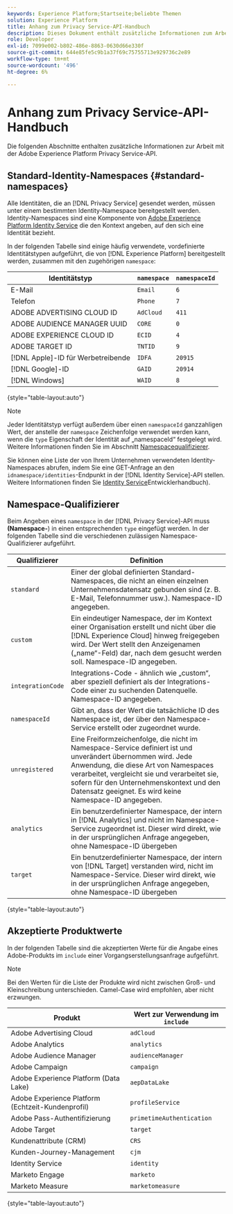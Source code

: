 ```yaml
---
keywords: Experience Platform;Startseite;beliebte Themen
solution: Experience Platform
title: Anhang zum Privacy Service-API-Handbuch
description: Dieses Dokument enthält zusätzliche Informationen zum Arbeiten mit der Privacy Service-API.
role: Developer
exl-id: 7099e002-b802-486e-8863-0630d66e330f
source-git-commit: 644e85fe5c9b1a37f69c75755713e929736c2e89
workflow-type: tm+mt
source-wordcount: '496'
ht-degree: 6%

---
```


# Anhang zum Privacy Service-API-Handbuch

Die folgenden Abschnitte enthalten zusätzliche Informationen zur Arbeit mit der Adobe Experience Platform Privacy Service-API.

## Standard-Identity-Namespaces {#standard-namespaces}

Alle Identitäten, die an [!DNL Privacy Service] gesendet werden, müssen unter einem bestimmten Identity-Namespace bereitgestellt werden. Identity-Namespaces sind eine Komponente von [Adobe Experience Platform Identity Service](../../identity-service/home.md) die den Kontext angeben, auf den sich eine Identität bezieht.

In der folgenden Tabelle sind einige häufig verwendete, vordefinierte Identitätstypen aufgeführt, die von [!DNL Experience Platform] bereitgestellt werden, zusammen mit den zugehörigen `namespace`:

| Identitätstyp | `namespace` | `namespaceId` |
| --- | --- | --- |
| E-Mail | `Email` | `6` |
| Telefon | `Phone` | `7` |
| ADOBE ADVERTISING CLOUD ID | `AdCloud` | `411` |
| ADOBE AUDIENCE MANAGER UUID | `CORE` | `0` |
| ADOBE EXPERIENCE CLOUD ID | `ECID` | `4` |
| ADOBE TARGET ID | `TNTID` | `9` |
| [!DNL Apple]-ID für Werbetreibende | `IDFA` | `20915` |
| [!DNL Google]-ID | `GAID` | `20914` |
| [!DNL Windows] | `WAID` | `8` |

{style="table-layout:auto"}

>[!NOTE]
>
>Jeder Identitätstyp verfügt außerdem über einen `namespaceId` ganzzahligen Wert, der anstelle der `namespace` Zeichenfolge verwendet werden kann, wenn die `type` Eigenschaft der Identität auf „namespaceId“ festgelegt wird. Weitere Informationen finden Sie im Abschnitt [Namespacequalifizierer](#namespace-qualifiers).

Sie können eine Liste der von Ihrem Unternehmen verwendeten Identity-Namespaces abrufen, indem Sie eine GET-Anfrage an den `idnamespace/identities`-Endpunkt in der [!DNL Identity Service]-API stellen. Weitere Informationen finden Sie [Identity Service](../../identity-service/api/getting-started.md)Entwicklerhandbuch).

## Namespace-Qualifizierer

Beim Angeben eines `namespace` in der [!DNL Privacy Service]-API muss **(Namespace-**) in einen entsprechenden `type` eingefügt werden. In der folgenden Tabelle sind die verschiedenen zulässigen Namespace-Qualifizierer aufgeführt.

| Qualifizierer | Definition |
| --------- | ---------- |
| `standard` | Einer der global definierten Standard-Namespaces, die nicht an einen einzelnen Unternehmensdatensatz gebunden sind (z. B. E-Mail, Telefonnummer usw.). Namespace-ID angegeben. |
| `custom` | Ein eindeutiger Namespace, der im Kontext einer Organisation erstellt und nicht über die [!DNL Experience Cloud] hinweg freigegeben wird. Der Wert stellt den Anzeigenamen („name“-Feld) dar, nach dem gesucht werden soll. Namespace-ID angegeben. |
| `integrationCode` | Integrations-Code - ähnlich wie „custom“, aber speziell definiert als der Integrations-Code einer zu suchenden Datenquelle. Namespace-ID angegeben. |
| `namespaceId` | Gibt an, dass der Wert die tatsächliche ID des Namespace ist, der über den Namespace-Service erstellt oder zugeordnet wurde. |
| `unregistered` | Eine Freiformzeichenfolge, die nicht im Namespace-Service definiert ist und unverändert übernommen wird. Jede Anwendung, die diese Art von Namespaces verarbeitet, vergleicht sie und verarbeitet sie, sofern für den Unternehmenskontext und den Datensatz geeignet. Es wird keine Namespace-ID angegeben. |
| `analytics` | Ein benutzerdefinierter Namespace, der intern in [!DNL Analytics] und nicht im Namespace-Service zugeordnet ist. Dieser wird direkt, wie in der ursprünglichen Anfrage angegeben, ohne Namespace-ID übergeben |
| `target` | Ein benutzerdefinierter Namespace, der intern von [!DNL Target] verstanden wird, nicht im Namespace-Service. Dieser wird direkt, wie in der ursprünglichen Anfrage angegeben, ohne Namespace-ID übergeben |

{style="table-layout:auto"}

## Akzeptierte Produktwerte

In der folgenden Tabelle sind die akzeptierten Werte für die Angabe eines Adobe-Produkts im `include` einer Vorgangserstellungsanfrage aufgeführt.

>[!NOTE]
>
>Bei den Werten für die Liste der Produkte wird nicht zwischen Groß- und Kleinschreibung unterschieden. Camel-Case wird empfohlen, aber nicht erzwungen.

| Produkt | Wert zur Verwendung im `include` |
| --- | --- |
| Adobe Advertising Cloud | `adCloud` |
| Adobe Analytics | `analytics` |
| Adobe Audience Manager | `audienceManager` |
| Adobe Campaign | `campaign` |
| Adobe Experience Platform (Data Lake) | `aepDataLake` |
| Adobe Experience Platform (Echtzeit-Kundenprofil) | `profileService` |
| Adobe Pass-Authentifizierung | `primetimeAuthentication` |
| Adobe Target | `target` |
| Kundenattribute (CRM) | `CRS` |
| Kunden-Journey-Management | `cjm` |
| Identity Service | `identity` |
| Marketo Engage | `marketo` |
| Marketo Measure | `marketomeasure` |

{style="table-layout:auto"}

